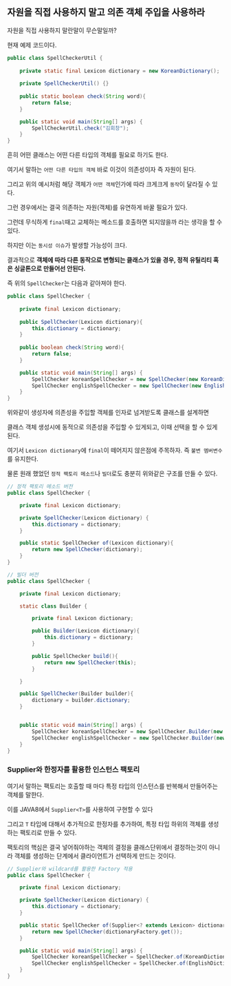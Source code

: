 ## 자원을 직접 사용하지 말고 의존 객체 주입을 사용하라

자원을 직접 사용하지 말란말이 무슨말일까?

현재 예제 코드이다.

```java
public class SpellCheckerUtil {
    
    private static final Lexicon dictionary = new KoreanDictionary();
    
    private SpellCheckerUtil() {}
    
    public static boolean check(String word){
        return false;
    }

    public static void main(String[] args) {
        SpellCheckerUtil.check("김회창");
    }
}
```

흔히 어떤 클래스는 어떤 다른 타입의 객체를 필요로 하기도 한다.

여기서 말하는 `어떤 다른 타입의 객체` 바로 이것이 의존성이자 즉 자원이 된다.

그리고 위의 예시처럼 해당 객체가 `어떤 객체`인가에 따라 크게크게 `동작`이 달라질 수 있다.

그런 경우에서는 결국 의존하는 자원(객체)를 유연하게 바꿀 필요가 있다.

그런데 무식하게 `final`때고 교체하는 메소드를 호출하면 되지않을까 라는 생각을 할 수있다.

하지만 이는 `동시성 이슈`가 발생할 가능성이 크다.

결과적으로 **객체에 따라 다른 동작으로 변형되는 클래스가 있을 경우, 정적 유틸리티 혹은 싱글톤으로 만들어선 안된다.**

즉 위의 `SpellChecker`는 다음과 같아져야 한다.

```java
public class SpellChecker {
    
    private final Lexicon dictionary;
    
    public SpellChecker(Lexicon dictionary){
        this.dictionary = dictionary;
    }
    
    public boolean check(String word){
        return false;
    }

    public static void main(String[] args) {
        SpellChecker koreanSpellChecker = new SpellChecker(new KoreanDictionary());
        SpellChecker englishSpellChecker = new SpellChecker(new EnglishDictionary());
    }
}
```
위와같이 생성자에 의존성을 주입할 객체를 인자로 넘겨받도록 클래스를 설계하면

클래스 객체 생성시에 동적으로 의존성을 주입할 수 있게되고, 이때 선택을 할 수 있게 된다.

여기서 `Lexicon dictionary`에 `final`이 떼어지지 않은점에 주목하자. 즉 `불변 멤버변수`를 유지한다.

물론 원래 했었던 `정적 팩토리 메소드`나 `빌더`로도 충분히 위와같은 구조를 만들 수 있다.

```java
// 정적 팩토리 메소드 버전
public class SpellChecker {

    private final Lexicon dictionary;

    private SpellChecker(Lexicon dictionary) {
        this.dictionary = dictionary; 
    }

    public static SpellChecker of(Lexicon dictionary){
        return new SpellChecker(dictionary);
    }
}
```
```java
// 빌더 버전
public class SpellChecker {

    private final Lexicon dictionary;

    static class Builder {

        private final Lexicon dictionary;

        public Builder(Lexicon dictionary){
            this.dictionary = dictionary;
        }

        public SpellChecker build(){
            return new SpellChecker(this);
        }

    }

    public SpellChecker(Builder builder){
        dictionary = builder.dictionary;
    }


    public static void main(String[] args) {
        SpellChecker koreanSpellChecker = new SpellChecker.Builder(new KoreanDictionary()).build();
        SpellChecker englishSpellChecker = new SpellChecker.Builder(new EnglishDictionary()).build();
    }
}
```

### Supplier와 한정자를 활용한 인스턴스 팩토리

여기서 말하는 팩토리는 호출할 때 마다 특정 타입의 인스턴스를 반복해서 만들어주는 객체를 말한다.

이를 JAVA8에서 `Supplier<T>`를 사용하여 구현할 수 있다

그리고 `T` 타입에 대해서 추가적으로 한정자를 추가하여, 특정 타입 하위의 객체를 생성하는 팩토리로 만들 수 있다.

팩토리의 핵심은 결국 넣어줘야하는 객체의 결정을 클래스단위에서 결정하는것이 아니라 객체를 생성하는 단계에서 클라이언트가 선택하게 만드는 것이다.

```java
// Supplier와 wildcard를 활용한 Factory 적용
public class SpellChecker {

    private final Lexicon dictionary;

    private SpellChecker(Lexicon dictionary) {
        this.dictionary = dictionary;
    }

    public static SpellChecker of(Supplier<? extends Lexicon> dictionaryFactory){
        return new SpellChecker(dictionaryFactory.get());
    }

    public static void main(String[] args) {
        SpellChecker koreanSpellChecker = SpellChecker.of(KoreanDictionary::new);
        SpellChecker englishSpellChecker = SpellChecker.of(EnglishDictionary::new);
    }
}
```


